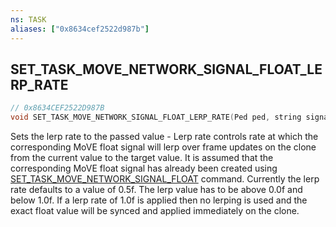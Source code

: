 ```yaml
---
ns: TASK
aliases: ["0x8634cef2522d987b"]
---
```

## SET_TASK_MOVE_NETWORK_SIGNAL_FLOAT_LERP_RATE

```c
// 0x8634CEF2522D987B
void SET_TASK_MOVE_NETWORK_SIGNAL_FLOAT_LERP_RATE(Ped ped, string signalName, float fLerpRate);
```

Sets the lerp rate to the passed value - Lerp rate controls rate at which the corresponding MoVE float signal will lerp over frame updates on the clone from the current value to the target value. It is assumed that the corresponding MoVE float signal has already been created using [SET_TASK_MOVE_NETWORK_SIGNAL_FLOAT](#_0xD5BB4025AE449A4E) command. Currently the lerp rate defaults to a value of 0.5f. The lerp value has to be above 0.0f and below 1.0f. If a lerp rate of 1.0f is applied then no lerping is used and the exact float value will be synced and applied immediately on the clone.


